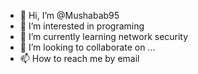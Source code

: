 - 👋 Hi, I’m @Mushabab95
- 👀 I’m interested in programing 
- 🌱 I’m currently learning network security 
- 💞️ I’m looking to collaborate on ...
- 📫 How to reach me by email

<!---
Mushabab95/Mushabab95 is a ✨ special ✨ repository because its `README.md` (this file) appears on your GitHub profile.
You can click the Preview link to take a look at your changes.
--->
